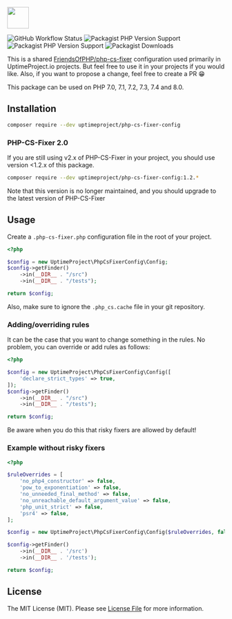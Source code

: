 <a href="https://uptimeproject.io" target="_blank"><img src="https://uptimeproject.io/img/logo.png" height="50px" /></a>

![GitHub Workflow Status](https://img.shields.io/github/workflow/status/uptimeproject/php-cs-fixer-config/CI?style=flat-square)
![Packagist PHP Version Support](https://img.shields.io/packagist/php-v/uptimeproject/php-cs-fixer-config?style=flat-square)
![Packagist PHP Version Support](https://img.shields.io/packagist/v/uptimeproject/php-cs-fixer-config?style=flat-square)
![Packagist Downloads](https://img.shields.io/packagist/dt/uptimeproject/php-cs-fixer-config?style=flat-square)

This is a shared [FriendsOfPHP/php-cs-fixer](https://github.com/FriendsOfPHP/PHP-CS-Fixer) configuration used primarily in UptimeProject.io projects. But feel free to use it in your projects if you would like. Also, if you want to propose a change, feel free to create a PR 😁

This package can be used on PHP 7.0, 7.1, 7.2, 7.3, 7.4 and 8.0.

## Installation

```sh
composer require --dev uptimeproject/php-cs-fixer-config
```

### PHP-CS-Fixer 2.0

If you are still using v2.x of PHP-CS-Fixer in your project, you should use version <1.2.x of this package.

```sh
composer require --dev uptimeproject/php-cs-fixer-config:1.2.*
```

Note that this version is no longer maintained, and you should upgrade to the latest version of PHP-CS-Fixer

## Usage

Create a `.php-cs-fixer.php` configuration file in the root of your project.

```php
<?php

$config = new UptimeProject\PhpCsFixerConfig\Config;
$config->getFinder()
    ->in(__DIR__ . "/src")
    ->in(__DIR__ . "/tests");

return $config;
```

Also, make sure to ignore the `.php_cs.cache` file in your git repository.

### Adding/overriding rules

It can be the case that you want to change something in the rules. No problem, you can override or add rules as follows:

```php
<?php

$config = new UptimeProject\PhpCsFixerConfig\Config([
    'declare_strict_types' => true,
]);
$config->getFinder()
    ->in(__DIR__ . "/src")
    ->in(__DIR__ . "/tests");

return $config;
```

Be aware when you do this that risky fixers are allowed by default!

### Example without risky fixers

```php
<?php

$ruleOverrides = [
    'no_php4_constructor' => false,
    'pow_to_exponentiation' => false,
    'no_unneeded_final_method' => false,
    'no_unreachable_default_argument_value' => false,
    'php_unit_strict' => false,
    'psr4' => false,
];

$config = new UptimeProject\PhpCsFixerConfig\Config($ruleOverrides, false);

$config->getFinder()
    ->in(__DIR__ . '/src')
    ->in(__DIR__ . '/tests');

return $config;
```

## License

The MIT License (MIT). Please see [License File](https://github.com/uptimeproject/php-cs-fixer-config/blob/main/LICENSE) for more information.
